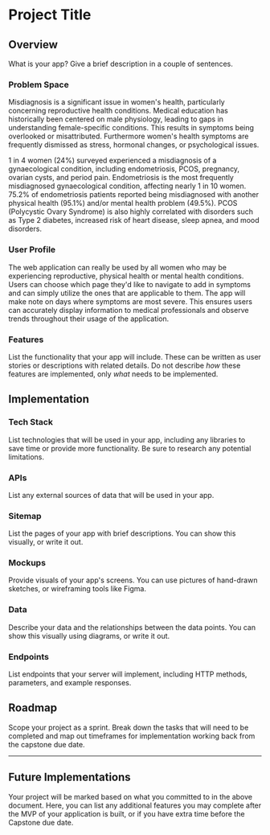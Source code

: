 # Project Title

## Overview

What is your app? Give a brief description in a couple of sentences.

### Problem Space

Misdiagnosis is a significant issue in women's health, particularly concerning reproductive health conditions. Medical education has historically been centered on male physiology, leading to gaps in understanding female-specific conditions. This results in symptoms being overlooked or misattributed. Furthermore women's health symptoms are frequently dismissed as stress, hormonal changes, or psychological issues.

1 in 4 women (24%) surveyed experienced a misdiagnosis of a gynaecological condition, including endometriosis, PCOS, pregnancy, ovarian cysts, and period pain. Endometriosis is the most frequently misdiagnosed gynaecological condition, affecting nearly 1 in 10 women. 75.2% of endometriosis patients reported being misdiagnosed with another physical health (95.1%) and/or mental health problem (49.5%). PCOS (Polycystic Ovary Syndrome) is also highly correlated with disorders such as Type 2 diabetes, increased risk of heart disease, sleep apnea, and mood disorders. 

### User Profile

The web application can really be used by all women who may be experiencing reproductive, physical health or mental health conditions. Users can choose which page they'd like to navigate to add in symptoms and can simply utilize the ones that are applicable to them. The app will make note on days where symptoms are most severe. This ensures users can accurately display information to medical professionals and observe trends throughout their usage of the application. 


### Features

List the functionality that your app will include. These can be written as user stories or descriptions with related details. Do not describe _how_ these features are implemented, only _what_ needs to be implemented.

## Implementation

### Tech Stack

List technologies that will be used in your app, including any libraries to save time or provide more functionality. Be sure to research any potential limitations.

### APIs

List any external sources of data that will be used in your app.

### Sitemap

List the pages of your app with brief descriptions. You can show this visually, or write it out.

### Mockups

Provide visuals of your app's screens. You can use pictures of hand-drawn sketches, or wireframing tools like Figma.

### Data

Describe your data and the relationships between the data points. You can show this visually using diagrams, or write it out. 

### Endpoints

List endpoints that your server will implement, including HTTP methods, parameters, and example responses.

## Roadmap

Scope your project as a sprint. Break down the tasks that will need to be completed and map out timeframes for implementation working back from the capstone due date. 

---

## Future Implementations
Your project will be marked based on what you committed to in the above document. Here, you can list any additional features you may complete after the MVP of your application is built, or if you have extra time before the Capstone due date.



